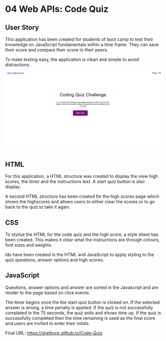# 04 Web APIs: Code Quiz

## User Story

This application has been created for students of boot camp to test their knowledge on JavaScript fundamentals within a time frame. They can save their score and compare their score to their peers.

To make testing easy, the application is clean and simple to avoid distractions.

![code quiz](./Assets/images/Codequiz.JPG)

## HTML

For this application, a HTML structure was created to display the view high scores, the timer and the instructions text. A start quiz button is also display.

A second HTML structure has been created for the high scores page which shows the highscores and allows users to either clear the scores or to go back to the quiz to take it again.

## CSS

To stylise the HTML for the code quiz and the high score, a style sheet has been created. This makes it clear what the instructions are through colours, font sizes and weights.

Ids have been created in the HTML and JavaScript to apply styling to the quiz questions, answer options and high scores. 

## JavaScript

Questions, answer options and answer are sorted in the Javascript and are render to the page based on click events.

The timer begins once the the start quiz button is clicked on. If the selected answer is wrong, a time penalty is applied. If the quiz is not successfully completed in the 75 seconds, the quiz exits and shows time up. If the quiz is successfully completed then the time remaining is used as the final score and users are invited to enter their initals.

Final URL: https://shelbyrp.github.io/Code-Quiz



